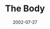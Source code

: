 ---
layout: message
category: message
series: "The Big Picture"
title: "The Body"
date: 2002-07-27
audio-description: "A brief history of God from beginning to end.  "
audio: ""
audio-title: "The Body"
audio-duration: ":"
---